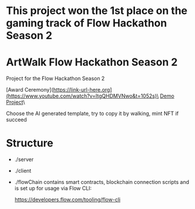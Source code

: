 # This project won the 1st place on the gaming track of Flow Hackathon Season 2

# ArtWalk Flow Hackathon Season 2
Project for the Flow Hackathon Season 2

[Award Ceremony](https://link-url-here.org](https://www.youtube.com/watch?v=ItgQHDMVNwo&t=1052s)\
[Demo](https://vimeo.com/846122556)\
[Project](https://devfolio.co/projects/artwalk-f198)\

Choose the AI generated template, try to copy it by walking, mint NFT if succeed

# Structure

- ./server 

- ./client

- ./flowChain contains smart contracts, blockchain connection scripts and is set up for usage via Flow CLI: 

    https://developers.flow.com/tooling/flow-cli

